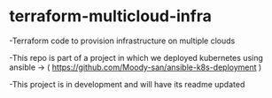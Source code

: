 # terraform-multicloud-infra
-Terraform code to provision infrastructure on multiple clouds

-This repo is part of a project in which we deployed kubernetes using ansible -> ( https://github.com/Moody-san/ansible-k8s-deployment )

-This project is in development and will have its readme updated 
